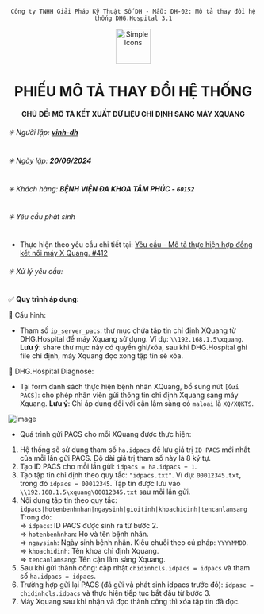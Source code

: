 <div align="center">

`Công ty TNHH Giải Pháp Kỹ Thuật Số DH - Mẫu: DH-02: Mô tả thay đổi hệ thống DHG.Hospital 3.1`

</div>
<div align="center">
  <img src="https://raw.githubusercontent.com/dh-hos/dhg.hospitalprinter/main/Deploy_Tools/Logo.ico" alt="Simple Icons" width=70>
  <h1>PHIẾU MÔ TẢ THAY ĐỔI HỆ THỐNG</h1>  
</div>
<div align="center">

#### CHỦ ĐỀ: MÔ TẢ KẾT XUẤT DỮ LIỆU CHỈ ĐỊNH SANG MÁY XQUANG
</div>

###### :eight_spoked_asterisk: Người lập: [**vinh-dh**](https://github.com/vinh-dh)
###### :eight_spoked_asterisk: Ngày lập: **20/06/2024**
###### :eight_spoked_asterisk: Khách hàng: ****BỆNH VIỆN ÐA KHOA TÂM PHÚC - `60152`****
###### :eight_spoked_asterisk: Yêu cầu phát sinh

- Thực hiện theo yêu cầu chi tiết tại: [Yêu cầu - Mô tả thực hiện hợp đồng kết nối máy X Quang.  #412](https://github.com/dh-hos/To_Lap_Trinh/issues/412)

###### :eight_spoked_asterisk: Xử lý yêu cầu:
:white_check_mark: **Quy trình áp dụng:**

:blue_book: Cấu hình:
 - Tham số `ip_server_pacs`: thư mục chứa tập tin chỉ định XQuang từ DHG.Hospital để máy Xquang sử dụng. Ví dụ: `\\192.168.1.5\xquang`. **Lưu ý**: share thư mục này có quyền ghi/xóa, sau khi DHG.Hospital ghi file chỉ định, máy Xquang đọc xong tập tin sẽ xóa.

:blue_book: DHG.Hospital Diagnose: 
- Tại form danh sách thực hiện bệnh nhân XQuang, bổ sung nút `[Gửi PACS]`: cho phép nhân viên gửi thông tin chỉ định Xquang sang máy Xquang. **Lưu ý**: Chỉ áp dụng đối với cận lâm sàng có `maloai` là `XQ/XQKTS`.

![image](https://github.com/dh-hos/Mo-ta-he-thong/assets/112069710/29d549da-904e-45b9-bfeb-fb8ba36f3c68)

- Quá trình gửi PACS cho mỗi XQuang được thực hiện:
1. Hệ thống sẽ sử dụng tham số `ha.idpacs` để lưu giá trị `ID PACS` mới nhất của mỗi lần gửi PACS. Độ dài giá trị tham số này là 8 ký tự.
2. Tạo ID PACS cho mỗi lần gửi: `idpacs = ha.idpacs + 1`.
3. Tạo tập tin chỉ định theo quy tắc: `"idpacs.txt"`. Ví dụ: `00012345.txt`, trong đó `idpacs = 00012345`. Tập tin được lưu vào `\\192.168.1.5\xquang\00012345.txt` sau mỗi lần gửi.
4. Nội dung tập tin theo quy tắc: `idpacs|hotenbenhnhan|ngaysinh|gioitinh|khoachidinh|tencanlamsang`<br/>
Trong đó:<br/>
⇒ `idpacs`: ID PACS được sinh ra từ bước 2.<br/>
⇒ `hotenbenhnhan`: Họ và tên bệnh nhân.<br/>
⇒ `ngaysinh`: Ngày sinh bệnh nhân. Kiểu chuỗi theo cú pháp: `YYYYMMDD`.<br/>
⇒ `khoachidinh`: Tên khoa chỉ định Xquang.<br/>
⇒ `tencanlamsang`: Tên cận lâm sàng Xquang.<br/>
5. Sau khi gửi thành công: cập nhật `chidinhcls.idpacs = idpacs` và tham số `ha.idpacs = idpacs`.
6. Trường hợp gửi lại PACS (đã gửi và phát sinh idpacs trước đó): `idpasc = chidinhcls.idpacs` và thực hiện tiếp tục bắt đầu từ bước 3.
7. Máy Xquang sau khi nhận và đọc thành công thì xóa tập tin đã đọc.
